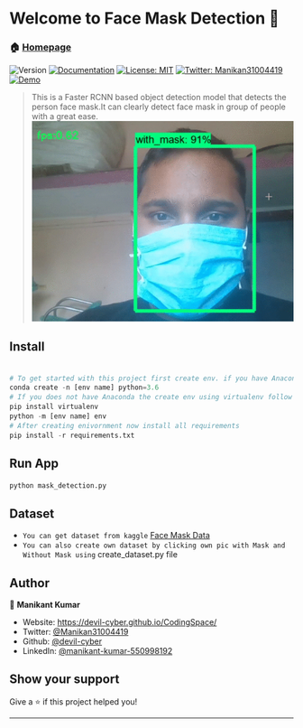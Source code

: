 # Welcome to Face Mask Detection 👋
### 🏠 [Homepage](https://github.com/devil-cyber/Mask-Detection)
![Version](https://img.shields.io/badge/version-1.0.0-blue.svg?cacheSeconds=2592000)
[![Documentation](https://img.shields.io/badge/documentation-yes-brightgreen.svg)](https://devil-cyber.github.io/CodingSpace/mask-detection/)
[![License: MIT](https://img.shields.io/badge/License-MIT-yellow.svg)](#)
[![Twitter: Manikan31004419](https://img.shields.io/twitter/follow/Manikan09676833.svg?style=social)](https://twitter.com/Manikan09676833)
[![Demo](https://img.shields.io/badge/Demo-Live%20project%20demo-blue)](https://share.streamlit.io/devil-cyber/mask-detection/app.py)

> This is a Faster RCNN based object detection model that detects the person face mask.It can clearly detect face mask in group of people with a great ease.
![Demo](video.gif)

## Install

```python

# To get started with this project first create env. if you have Anaconda then create env using below command:
conda create -n [env name] python=3.6
# If you does not have Anaconda the create env using virtualenv follow below command:
pip install virtualenv
python -m [env name] env
# After creating enivornment now install all requirements
pip install -r requirements.txt

```


## Run App

```sh
python mask_detection.py
```
## Dataset
- `You can get dataset from kaggle` [Face Mask Data](https://www.kaggle.com/andrewmvd/face-mask-detection)
- `You can also create own dataset by clicking own pic with Mask and Without Mask using`  create_dataset.py file


## Author

👤 **Manikant Kumar**

* Website: https://devil-cyber.github.io/CodingSpace/
* Twitter: [@Manikan31004419](https://twitter.com/Manikan31004419)
* Github: [@devil-cyber](https://github.com/devil-cyber)
* LinkedIn: [@manikant-kumar-550998192](https://linkedin.com/in/manikant-kumar-550998192)

## Show your support

Give a ⭐️ if this project helped you!


***
 
